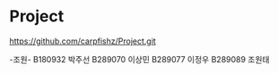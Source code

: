# Project


https://github.com/carpfishz/Project.git

-조원-
B180932 박주선
B289070 이상민
B289077 이정우
B289089 조원태
